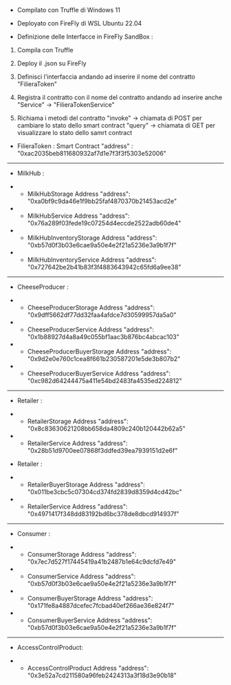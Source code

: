 - Compilato con Truffle di Windows 11 
- Deployato con FireFly di WSL Ubuntu 22.04 

- Definizione delle Interfacce in FireFly SandBox : 

1. Compila con Truffle 

2. Deploy il .json su FireFly 

3. Definisci l'interfaccia andando ad inserire il nome del contratto "FilieraToken" 

4. Registra il contratto con il nome del contratto andando ad inserire anche "Service" -> "FilieraTokenService"

5. Richiama i metodi del contratto "invoke" -> chiamata di POST per cambiare lo stato dello smart contract 
                                    "query" -> chiamata di GET per visualizzare lo stato dello samrt contract



- FilieraToken : Smart Contract 
"address" : "0xac2035beb811680932af7d1e7f3f3f5303e52006"

-----------------------------------------------------------------------------


- MilkHub : 

* - MilkHubStorage Address
"address": "0xa0bf9c9da46e1f9bb25faf4870370b21453acd2e"

* - MilkHubService Address
"address": "0x76a289f03fede19c07254d4eccde2522adb60de4"

* - MilkHubInventoryStorage Address
"address": "0xb57d0f3b03e6cae9a50e4e2f21a5236e3a9b1f7f"

* - MilkHubInventoryService Address
"address": "0x727642be2b41b83f3f4883643942c65fd6a9ee38"


-----------------------------------------------------------------------------

- CheeseProducer :

* - CheeseProducerStorage Address
"address": "0x9dff5662df77dd32faa4afdce7d30599957da5a0"

* - CheeseProducerService Address
"address": "0x1b88927d4a8a49c055bf1aac3b876bc4abcac103"


* - CheeseProducerBuyerStorage Address
"address": "0x9d2e0e760c1cea8f661b230587201e5de3b807b2"

* - CheeseProducerBuyerService Address
"address": "0xc982d64244475a411e54bd2483fa4535ed224812"

------------------------------------------------------------------------------

- Retailer :

* - RetailerStorage Address
"address": "0x8c83630621208bb658da4809c240b120442b62a5"



* - RetailerService Address
"address": "0x28b51d9700ee07868f3ddfed39ea7939151d2e6f"

- Retailer :

* - RetailerBuyerStorage Address
"address": "0x011be3cbc5c07304cd374fd2839d8359d4cd42bc"


* - RetailerService Address
"address": "0x4971417f348dd83192bd6bc378de8dbcd914937f"



-----------------------------------------------------------------------------

- Consumer :

* - ConsumerStorage Address
"address": "0x7ec7d527f17445419a41b2487b1e64c9dcfd7e49"

* - ConsumerService Address
"address": "0xb57d0f3b03e6cae9a50e4e2f21a5236e3a9b1f7f"


* - ConsumerBuyerStorage Address
"address": "0x171fe8a4887dcefec7fcbad40ef266ae36e824f7"

* - ConsumerBuyerService Address
"address": "0xb57d0f3b03e6cae9a50e4e2f21a5236e3a9b1f7f"


-------------------------------------------------------------------------------

- AccessControlProduct:

* - AccessControlProduct Address
"address": "0x3e52a7cd211580a96feb2424313a3f18d3e90b18"